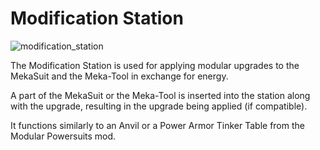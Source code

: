 # Modification Station
![modification_station](item:mekanism:modification_station)

The Modification Station is used for applying modular upgrades to the MekaSuit and the Meka-Tool in exchange for energy.

A part of the MekaSuit or the Meka-Tool is inserted into the station along with the upgrade, resulting in the upgrade being applied (if compatible).

It functions similarly to an Anvil or a Power Armor Tinker Table from the Modular Powersuits mod.
